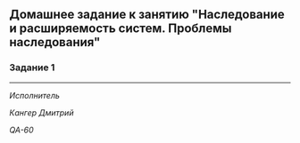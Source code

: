 ## Домашнее задание к занятию "Наследование и расширяемость систем. Проблемы наследования"


### Задание 1



***


*Исполнитель*

*Кангер Дмитрий*

*QA-60*
